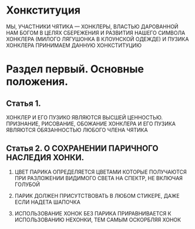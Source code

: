 Хонкституция
============
МЫ, УЧАСТНИКИ ЧЯТИКА — ХОНКЛЕРЫ, ВЛАСТЬЮ ДАРОВАННОЙ НАМ БОГОМ В ЦЕЛЯХ СБЕРЕЖЕНИЯ И РАЗВИТИЯ НАШЕГО СИМВОЛА ХОНКЛЕРА (МИЛОГО ЛЯГУШОНКА В КЛОУНСКОЙ ОДЕЖДЕ) И ПУЗИКА ХОНКЛЕРА ПРИНИМАЕМ ДАННУЮ ХОНКСТИТУЦИЮ  

Раздел первый. Основные положения.  
==================================

Статья 1.
---------

ХОНКЛЕР И ЕГО ПУЗИКО ЯВЛЯЮТСЯ ВЫСШЕЙ ЦЕННОСТЬЮ. ПРИЗНАНИЕ, РИСОВАНИЕ, ОБОЖАНИЕ ХОНКЛЕРА И ЕГО ПУЗИКА ЯВЛЯЮТСЯ ОБЯЗАННОСТЬЮ ЛЮБОГО ЧЛЕНА ЧЯТИКА  

Статья 2. О СОХРАНЕНИИ ПАРИЧНОГО НАСЛЕДИЯ ХОНКИ.
------------------------------------------------
1. ЦВЕТ ПАРИКА ОПРЕДЕЛЯЕТСЯ ЦВЕТАМИ КОТОРЫЕ ПОЛУЧАЮТСЯ ПРИ РАЗЛОЖЕНИИ ВИДИМОГО СВЕТА НА СПЕКТР, НЕ ВКЛЮЧАЯ ГОЛУБОЙ  

2. ПАРИК ДОЛЖЕН ПРИСУТСТВОВАТЬ В ЛЮБОМ СТИКЕРЕ, ДАЖЕ ЕСЛИ НАДЕТА ШАПОЧКА  

3. ИСПОЛЬЗОВАНИЕ ХОНОК БЕЗ ПАРИКА ПРИРАВНИВАЕТСЯ К ИСПОЛЬЗОВАНИЮ НЕХОНКИ, ТЕМ САМЫМ ОСКОРБЛЯЯ ХОНОК